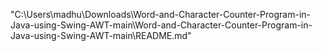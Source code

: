 "C:\Users\madhu\Downloads\Word-and-Character-Counter-Program-in-Java-using-Swing-AWT-main\Word-and-Character-Counter-Program-in-Java-using-Swing-AWT-main\README.md"
